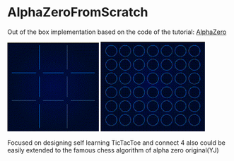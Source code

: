 # AlphaZeroFromScratch
Out of the box implementation based on the code of the tutorial: [AlphaZero](https://github.com/foersterrobert/AlphaZero)


![tictactoe](https://raw.githubusercontent.com/foersterrobert/AlphaZero/master/assets/tictactoe.gif)
![connectfour](https://raw.githubusercontent.com/foersterrobert/AlphaZero/master/assets/connectfour.gif)

Focused on designing self learning TicTacToe and connect 4 also could be easily extended to the famous chess algorithm of alpha zero original(YJ)

